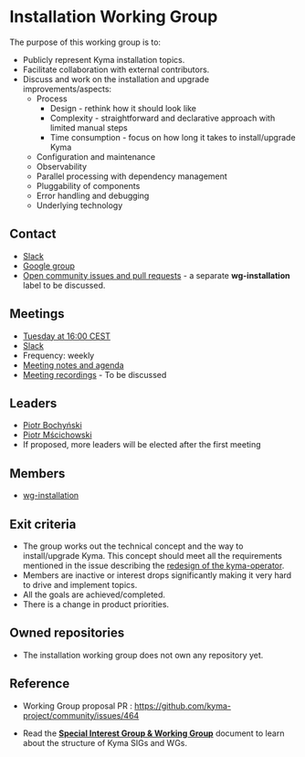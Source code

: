 #  Installation Working Group

The purpose of this working group is to:
* Publicly represent Kyma installation topics.
* Facilitate collaboration with external contributors.
* Discuss and work on the installation and upgrade improvements/aspects:
	* Process 
		* Design - rethink how it should look like
		* Complexity - straightforward and declarative approach with limited manual steps
		* Time consumption - focus on how long it takes to install/upgrade Kyma
	* Configuration and maintenance 
	* Observability 
	* Parallel processing with dependency management	
	* Pluggability of components
	* Error handling and debugging
	* Underlying technology

## Contact

* [Slack](https://kyma-community.slack.com/archives/CD2HJ0E78)
* [Google group](https://groups.google.com/forum/#!forum/kyma-sig-core)
* [Open community issues and pull requests](https://github.com/kyma-project/community/labels/area%2Finstallation) - a separate **wg-installation** label to be discussed.

## Meetings

* [Tuesday at 16:00 CEST](https://calendar.google.com/calendar/ical/3abtp9lh0mn3iiov5772jftccc%40group.calendar.google.com/public/basic.ics)
* [Slack](https://kyma-community.slack.com/messages/CD2HJ0E78)
* Frequency: weekly 
* [Meeting notes and agenda](https://docs.google.com/document/d/19lM_wDLXRV-8rQQ7ZxFtasr6kgGRCwUm0kJaAK3NNik)
* [Meeting recordings]() - To be discussed

## Leaders

* [Piotr Bochyński](https://github.com/pbochynski)
* [Piotr Mścichowski](https://github.com/piotrmsc)
* If proposed, more leaders will be elected after the first meeting

## Members

* [wg-installation](https://github.com/orgs/kyma-project/teams/wg-installation)

## Exit criteria

* The group works out the technical concept and the way to install/upgrade Kyma. This concept should meet all the requirements mentioned in the issue describing the [redesign of the kyma-operator](https://github.com/kyma-project/kyma/issues/8664).
* Members are inactive or interest drops significantly making it very hard to drive and implement topics.
* All the goals are achieved/completed.
* There is a change in product priorities.

## Owned repositories

* The installation working group does not own any repository yet.

## Reference

* Working Group proposal PR : https://github.com/kyma-project/community/issues/464

* Read the [**Special Interest Group & Working Group**](../01-sig-and-wg.md) document to learn about the structure of Kyma SIGs and WGs.
